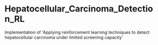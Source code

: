 # Hepatocellular_Carcinoma_Detection_RL
Implementation of 'Applying reinforcement learning techniques to detect hepatocellular carcinoma under limited screening capacity'
